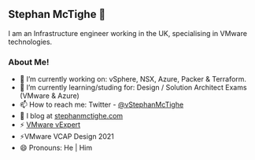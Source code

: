 ## Stephan McTighe 👋

I am an Infrastructure engineer working in the UK, specialising in VMware technologies.  

### About Me!
- 🔭 I’m currently working on: vSphere, NSX, Azure, Packer & Terraform.
- 🌱 I’m currently learning/studing for: Design / Solution Architect Exams (VMware & Azure)
- 📫 How to reach me: Twitter - [@vStephanMcTighe](https://twitter.com/vStephanMcTighe)
- 💬 I blog at [stephanmctighe.com](stephanmctighe.com)
- ⚡ [VMware vExpert](https://vexpert.vmware.com/directory/6613)
- ⚡VMware VCAP Design 2021
- 😄 Pronouns: He | Him

<!--
**smctighevcp/smctighevcp** is a ✨ _special_ ✨ repository because its `README.md` (this file) appears on your GitHub profile.

Here are some ideas to get you started:

- 🔭 I’m currently working on ...
- 🌱 I’m currently learning ...
- 👯 I’m looking to collaborate on ...
- 🤔 I’m looking for help with ...
- 💬 Ask me about ...
- 📫 How to reach me: ...
- 😄 Pronouns: ...
- ⚡ Fun fact: ...
-->
